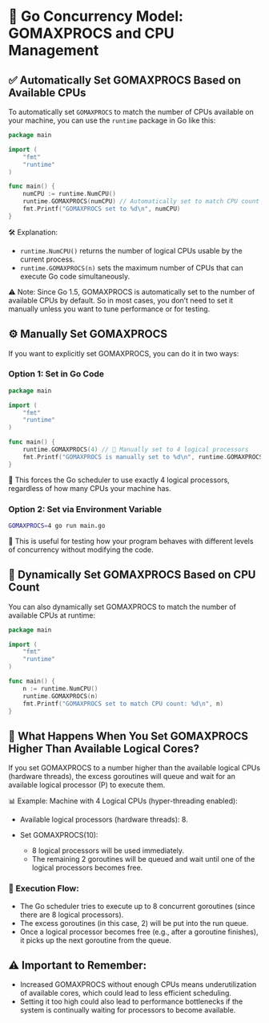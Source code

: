 # 🚀 Go Concurrency Model: GOMAXPROCS and CPU Management

## ✅ **Automatically Set GOMAXPROCS Based on Available CPUs**
To automatically set `GOMAXPROCS` to match the number of CPUs available on your machine, you can use the `runtime` package in Go like this:

```go
package main

import (
	"fmt"
	"runtime"
)

func main() {
	numCPU := runtime.NumCPU()
	runtime.GOMAXPROCS(numCPU) // Automatically set to match CPU count
	fmt.Printf("GOMAXPROCS set to %d\n", numCPU)
}
```

🛠️ Explanation:

- `runtime.NumCPU()` returns the number of logical CPUs usable by the current process.
- `runtime.GOMAXPROCS(n)` sets the maximum number of CPUs that can execute Go code simultaneously.

⚠️ Note: Since Go 1.5, GOMAXPROCS is automatically set to the number of available CPUs by default. So in most cases, you don’t need to set it manually unless you want to tune performance or for testing.

## ⚙️ Manually Set GOMAXPROCS

If you want to explicitly set GOMAXPROCS, you can do it in two ways:

### Option 1: Set in Go Code

```go
package main

import (
	"fmt"
	"runtime"
)

func main() {
	runtime.GOMAXPROCS(4) // 🧠 Manually set to 4 logical processors
	fmt.Printf("GOMAXPROCS is manually set to %d\n", runtime.GOMAXPROCS(0))
}
```

🎯 This forces the Go scheduler to use exactly 4 logical processors, regardless of how many CPUs your machine has.

### Option 2: Set via Environment Variable

```bash
GOMAXPROCS=4 go run main.go
```

🧪 This is useful for testing how your program behaves with different levels of concurrency without modifying the code.

## 🔄 Dynamically Set GOMAXPROCS Based on CPU Count

You can also dynamically set GOMAXPROCS to match the number of available CPUs at runtime:

```go
package main

import (
	"fmt"
	"runtime"
)

func main() {
	n := runtime.NumCPU()
	runtime.GOMAXPROCS(n)
	fmt.Printf("GOMAXPROCS set to match CPU count: %d\n", n)
}
```

## 🧠 What Happens When You Set GOMAXPROCS Higher Than Available Logical Cores?

If you set GOMAXPROCS to a number higher than the available logical CPUs (hardware threads), the excess goroutines will queue and wait for an available logical processor (P) to execute them.

📊 Example:
Machine with 4 Logical CPUs (hyper-threading enabled):

- Available logical processors (hardware threads): 8.
- Set GOMAXPROCS(10):

  - 8 logical processors will be used immediately.
  - The remaining 2 goroutines will be queued and wait until one of the logical processors becomes free.

### 🔁 Execution Flow:
- The Go scheduler tries to execute up to 8 concurrent goroutines (since there are 8 logical processors).
- The excess goroutines (in this case, 2) will be put into the run queue.
- Once a logical processor becomes free (e.g., after a goroutine finishes), it picks up the next goroutine from the queue.

## ⚠️ Important to Remember:
- Increased GOMAXPROCS without enough CPUs means underutilization of available cores, which could lead to less efficient scheduling.
- Setting it too high could also lead to performance bottlenecks if the system is continually waiting for processors to become available.
